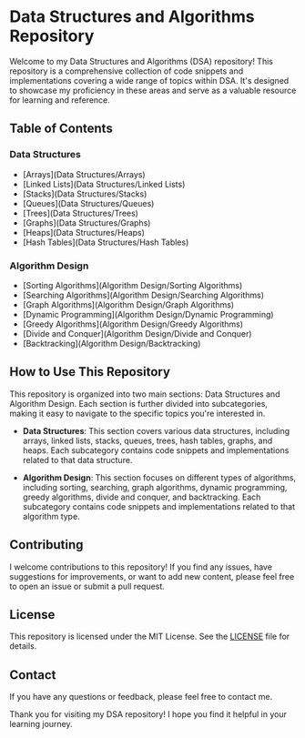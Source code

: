 # Data Structures and Algorithms Repository

Welcome to my Data Structures and Algorithms (DSA) repository! This repository is a comprehensive collection of code snippets and implementations covering a wide range of topics within DSA. It's designed to showcase my proficiency in these areas and serve as a valuable resource for learning and reference.

## Table of Contents

### Data Structures

- [Arrays](Data Structures/Arrays)
- [Linked Lists](Data Structures/Linked Lists)
- [Stacks](Data Structures/Stacks)
- [Queues](Data Structures/Queues)
- [Trees](Data Structures/Trees)
- [Graphs](Data Structures/Graphs)
- [Heaps](Data Structures/Heaps)
- [Hash Tables](Data Structures/Hash Tables)

### Algorithm Design

- [Sorting Algorithms](Algorithm Design/Sorting Algorithms)
- [Searching Algorithms](Algorithm Design/Searching Algorithms)
- [Graph Algorithms](Algorithm Design/Graph Algorithms)
- [Dynamic Programming](Algorithm Design/Dynamic Programming)
- [Greedy Algorithms](Algorithm Design/Greedy Algorithms)
- [Divide and Conquer](Algorithm Design/Divide and Conquer)
- [Backtracking](Algorithm Design/Backtracking)

## How to Use This Repository

This repository is organized into two main sections: Data Structures and Algorithm Design. Each section is further divided into subcategories, making it easy to navigate to the specific topics you're interested in.

- **Data Structures**: This section covers various data structures, including arrays, linked lists, stacks, queues, trees, hash tables, graphs, and heaps. Each subcategory contains code snippets and implementations related to that data structure.

- **Algorithm Design**: This section focuses on different types of algorithms, including sorting, searching, graph algorithms, dynamic programming, greedy algorithms, divide and conquer, and backtracking. Each subcategory contains code snippets and implementations related to that algorithm type.

## Contributing

I welcome contributions to this repository! If you find any issues, have suggestions for improvements, or want to add new content, please feel free to open an issue or submit a pull request.

## License

This repository is licensed under the MIT License. See the [LICENSE](LICENSE) file for details.

## Contact

If you have any questions or feedback, please feel free to contact me.

Thank you for visiting my DSA repository! I hope you find it helpful in your learning journey.
